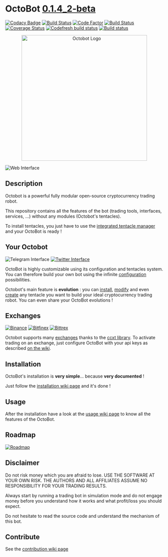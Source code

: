 # OctoBot [0.1.4_2-beta](https://github.com/Drakkar-Software/OctoBot/tree/dev/docs/CHANGELOG.md)
[![Codacy Badge](https://api.codacy.com/project/badge/Grade/c83a127c42ba4a389ca86a92fba7c53c)](https://www.codacy.com/app/paul.bouquet/OctoBot?utm_source=github.com&amp;utm_medium=referral&amp;utm_content=Drakkar-Software/OctoBot&amp;utm_campaign=Badge_Grade) [![Build Status](https://api.travis-ci.org/Drakkar-Software/OctoBot.svg?branch=dev)](https://travis-ci.org/Drakkar-Software/OctoBot) [![Code Factor](https://www.codefactor.io/repository/github/Drakkar-Software/OctoBot/badge)](https://www.codefactor.io/repository/github/Drakkar-Software/OctoBot/overview/dev) [![Build Status](https://semaphoreci.com/api/v1/herklos/octobot/branches/dev/shields_badge.svg)](https://semaphoreci.com/herklos/octobot) [![Coverage Status](https://coveralls.io/repos/github/Drakkar-Software/OctoBot/badge.svg?branch=dev)](https://coveralls.io/github/Drakkar-Software/OctoBot?branch=dev) [![Codefresh build status]( https://g.codefresh.io/api/badges/build?repoOwner=Drakkar-Software&repoName=OctoBot&branch=dev&pipelineName=OctoBot&accountName=herklos_marketplace&type=cf-1)](https://g.codefresh.io/repositories/Drakkar-Software/OctoBot/builds?filter=trigger:build;branch:dev;service:5b06a377435197b088b1757a~OctoBot) [![Build status](https://ci.appveyor.com/api/projects/status/jr9o8sghywnued9x?svg=true)](https://ci.appveyor.com/project/Herklos/octobot) 
<p align="center">
<img src="../assets/octopus.svg" alt="Octobot Logo" height="400" width="400">
</p>

![Web Interface](../assets/web-interface.gif)
## Description
Octobot is a powerful fully modular open-source cryptocurrency trading robot.

This repository contains all the features of the bot (trading tools, interfaces, services, ...) without any modules (Octobot's tentacles).

To install tentacles, you just have to use the [integrated tentacle manager](https://github.com/Drakkar-Software/OctoBot/wiki/Tentacle-Manager) 
and your OctoBot is ready ! 

## Your Octobot
![Telegram Interface](../assets/telegram-interface.png)
[![Twitter Interface](../assets/twitter-interface.png)](https://twitter.com/HerklosBotCrypt)

OctoBot is highly customizable using its configuration and tentacles system. You can therefore build your own bot using the infinite [configuration](https://github.com/Drakkar-Software/OctoBot/wiki/Configuration) possibilities.

Octobot's main feature is **evolution** : you can [install](https://github.com/Drakkar-Software/OctoBot/wiki/Tentacle-Manager), 
[modify](https://github.com/Drakkar-Software/OctoBot/wiki/Customize-your-OctoBot) and even [create](https://github.com/Drakkar-Software/OctoBot/wiki/Customize-your-OctoBot) any tentacle you want to build your ideal cryptocurrency trading robot. You can even share your OctoBot evolutions !

## Exchanges
[![Binance](../assets/binance-logo.png)](https://www.binance.com)
[![Bitfinex](../assets/bitfinex-logo.png)](https://www.bitfinex.com)
[![Bittrex](../assets/bittrex-logo.png)](https://bittrex.com)

Octobot supports many [exchanges](https://github.com/Drakkar-Software/OctoBot/wiki/Exchanges#octobot-official-supported-exchanges) thanks to the [ccxt library](https://github.com/ccxt/ccxt). 
To activate trading on an exchange, just configure OctoBot with your api keys as described [on the wiki](https://github.com/Drakkar-Software/OctoBot/wiki/Exchanges).

## Installation
OctoBot's installation is **very simple**... because **very documented** !

Just follow the [installation wiki page](https://github.com/Drakkar-Software/OctoBot/wiki/Installation) and it's done !

## Usage
After the installation have a look at the 
[usage wiki page](https://github.com/Drakkar-Software/OctoBot/wiki/Usage) to know all the features of the OctoBot.

## Roadmap
[![Roadmap](../assets/roadmap.svg)](https://github.com/Drakkar-Software/OctoBot/tree/assets/roadmap.png)

## Disclaimer
Do not risk money which you are afraid to lose. USE THE SOFTWARE AT YOUR OWN RISK. THE AUTHORS 
AND ALL AFFILIATES ASSUME NO RESPONSIBILITY FOR YOUR TRADING RESULTS. 

Always start by running a trading bot in simulation mode and do not engage money
before you understand how it works and what profit/loss you should
expect.

Do not hesitate to read the source code and understand the mechanism of this bot.

## Contribute
See the [contribution wiki page](https://github.com/Drakkar-Software/OctoBot/wiki/Contribution)
